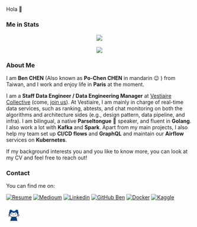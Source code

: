 Hola 👋

### Me in Stats



<div align="center">
    <p>
        <a href="https://github.com/benbenbang">
            <img align="center" src="https://github-readme-stats.bn2g.app/api?username=benbenbang&count_private=true&show_icons=true&theme=ayu-mirage&repo=github-readme-stats" />
        </a>
    </p>
    <p>
        <a href="https://github.com/benbenbang">
            <img align="center" src="https://github-readme-stats.bn2g.app/api/top-langs/?username=benbenbang&langs_count=10&hide=AppleScript,Java,M4,PHP,Ruby,Scala,Smarty,TeX,c,c++,css,groff,html,javascript,jinja,jupyter%20notebook,less,makefile,matlab,objective-c,tsql&layout=compact&theme=ayu-mirage" />
        </a>
    </p>
</div>


### About Me

I am **Ben CHEN** (Also known as **Po-Chen CHEN** in mandarin 😉 ) from Taiwan, and I work and enjoy life in **Paris** at the moment. 

I am a **Staff Data Engineer / Data Engineering Manager** at [Vestiaire Collective](https://us.vestiairecollective.com) (come, [join us](https://us.vestiairecollective.com/about/join-us/)). At Vestiaire, I am mainly in charge of real-time data services, such as ranking, abtests, and chat monitoring on both the algorithms and architecture sides (e.g., design pattern, data pipeline, and infra). I am bilingual, a native **Parseltongue** 🐍 speaker, and fluent in **Golang**. I also work a lot with **Kafka** and **Spark**. Apart from my main projects, I also help my team set up **CI/CD flows** and **GraphQL** and maintain our **Airflow** services on **Kubernetes**.

If my background interests you and you like to know more, you can look at my CV and feel free to reach out!



### Contact

You can find me on:

[![Resume](https://img.shields.io/badge/Resume-222222?style=flat-square&logo=appveyor&logoColor=important&link=https://github.com/benbenbang/benbenbang/blob/master/resume/latest.pdf)](https://github.com/benbenbang/benbenbang/blob/master/resume/latest.pdf)
[![Medioum](https://img.shields.io/badge/medium-%40benbenbang-yellowgreen)](https://medium.com/@benbenbang)
[![Linkedin](https://img.shields.io/badge/-LinkedIn-222222?style=flat-square&logo=Linkedin&logoColor=yellowgreen&link=https://www.linkedin.com/in/benbenbang/)](https://www.linkedin.com/in/benbenbang/)
[![GitHub Ben](https://img.shields.io/github/followers/benbenbang?label=follow&style=social)](https://github.com/benbenbang?tab=followers)
[![Docker](https://img.shields.io/badge/DockerHub-222222?style=flat-square&logo=Docker&logoColor=blueviolet&link=https://hub.docker.com/u/benbenbang)](https://hub.docker.com/u/benbenbang)
[![Kaggle](https://img.shields.io/badge/Kaggle-222222?style=flat-square&logo=Kaggle&logoColor=blue&link=https://www.kaggle.com/benbenbang)](https://www.kaggle.com/benbenbang)

<img src="./src/mona-whisper.gif" alt="mona-whisper" style="zoom:33%;" />
